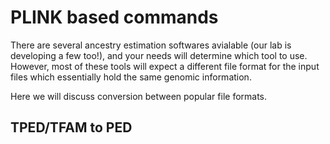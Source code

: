 # PLINK based commands

There are several ancestry estimation softwares avialable (our lab is developing a few too!), and your needs will determine which tool to use. However, most of these tools will expect a different file format for the input files which essentially hold the same genomic information. 

Here we will discuss conversion between popular file formats.

## TPED/TFAM to PED

